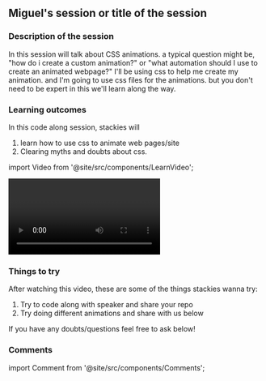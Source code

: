 ## Miguel's session or title of the session

### Description of the session

In this session will talk about CSS animations. a typical question might be, "how do i create a custom animation?" or "what automation should I use to create an animated webpage?"
I'll be using css to help me create my animation. and I'm going to use css files for the animations. but you don't need to be expert in this we'll learn along the way.

### Learning outcomes

In this code along session, stackies will

1. learn how to use css to animate web pages/site
2. Clearing myths and doubts about css.

import Video from '@site/src/components/LearnVideo';

<Video link="https://youtube.com/embed/35ate9LhuJw"></Video>


### Things to try

After watching this video, these are some of the things stackies wanna try:

1. Try to code along with speaker and share your repo
2. Try doing different animations and share with us below

If you have any doubts/questions feel free to ask below!

### Comments
import Comment from '@site/src/components/Comments';

<Comment></Comment>